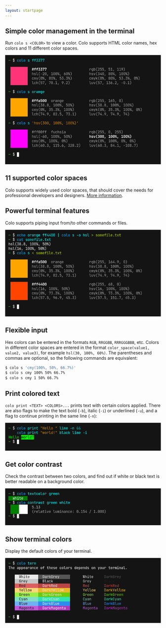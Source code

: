 ```yaml
---
layout: startpage
---
```


## Simple color management in the terminal

Run `colo s <COLOR>` to view a color. Colo supports HTML color names, hex colors and 11 different color spaces.

![example](/assets/img/main_example.png)

## 11 supported color spaces

Colo supports widely used color spaces, that should cover the needs for professional developers and designers. [More information](color_spaces.md).

## Powerful terminal features

Colo supports piping input from/to other commands or files.

![pipes](/assets/img/pipes.png)

## Flexible input

Hex colors can be entered in the formats `RGB`, `RRGGBB`, `RRRGGGBBB`, etc. Colors in different color spaces are entered in the format `color_space(value1, value2, value3)`, for example `hsl(30, 100%, 60%)`. The parentheses and commas are optional, so the following commands are equivalent:

```bash
$ colo s 'cmy(100%, 50%, 66.7%)'
$ colo s cmy 100% 50% 66.7%
$ colo s cmy 1 50% 66.7%
```

## Print colored text

`colo print <TEXT> <COLORS>...` prints text with certain colors applied. There are also flags to make the text bold (`-b`), italic (`-i`) or underlined (`-u`), and a flag to continue printing in the same line (`-n`):

![text](/assets/img/text.png)

## Get color contrast

Check the contrast between two colors, and find out if white or black text is better readable on a background color.

![contrast](/assets/img/contrast.png)

## Show terminal colors

Display the default colors of your terminal.

![terminal colors](/assets/img/terminal_colors.png)
